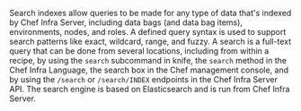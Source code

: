 Search indexes allow queries to be made for any type of data that's
indexed by Chef Infra Server, including data bags (and data bag
items), environments, nodes, and roles. A defined query syntax is used
to support search patterns like exact, wildcard, range, and fuzzy. A
search is a full-text query that can be done from several locations,
including from within a recipe, by using the `search` subcommand in
knife, the `search` method in the Chef Infra Language, the search box in the Chef
management console, and by using the `/search` or `/search/INDEX`
endpoints in the Chef Infra Server API. The search engine is based on
Elasticsearch and is run from Chef Infra Server.
